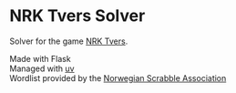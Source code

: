 # NRK Tvers Solver
Solver for the game [NRK Tvers](https://www.nrk.no/spill/tvers).



Made with Flask  
Managed with [uv](https://github.com/astral-sh/uv)  
Wordlist provided by the [Norwegian Scrabble Association](https://www2.scrabbleforbundet.no)
